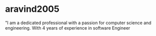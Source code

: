 # aravind2005
"I am a dedicated professional with a passion for computer science and engineering. With 4 years of experience in  software Engineer 
